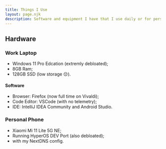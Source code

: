 ```yaml
---
title: Things I Use
layout: page.njk
description: Software and equipment I have that I use daily or for personal collection
---
```


## Hardware

### Work Laptop

- Windows 11 Pro Edcation (extremly debloated);
- 8GB Ram;
- 128GB SSD (low storage 😔).

#### Software

- Browser: Firefox (now full time on Vivaldi);
- Code Editor: VSCode (with no telemetry);
- IDE: IntelliJ IDEA Community and Android Studio.

### Personal Phone

- Xiaomi Mi 11 Lite 5G NE;
- Running HyperOS DEV Port (also debloated);
- with my NextDNS config.
